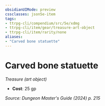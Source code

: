 ```yaml
---
obsidianUIMode: preview
cssclasses: json5e-item
tags:
- ttrpg-cli/compendium/src/5e/xdmg
- ttrpg-cli/item/gear/treasure-art-object
- ttrpg-cli/item/rarity/none
aliases: 
- "Carved bone statuette"
---
```

# Carved bone statuette
*Treasure (art object)*  


- **Cost**: 25 gp

*Source: Dungeon Master's Guide (2024) p. 215*